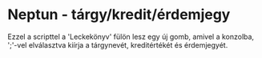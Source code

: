# Neptun - tárgy/kredit/érdemjegy

Ezzel a scripttel a 'Leckekönyv' fülön lesz egy új gomb, amivel a konzolba, ';'-vel elválasztva kiírja a tárgynevét, kreditértékét és érdemjegyét.
